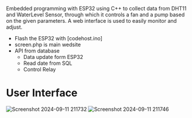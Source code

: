 Embedded programming with ESP32 using C++ to collect data from DHT11 and WaterLevel Sensor, through which it controls a fan and a pump based on the given parameters. A web interface is used to easily monitor and adjust.
- Flash the ESP32 with [codehost.ino]
- screen.php is main wedsite
- API from database
  + Data update form ESP32
  + Read date from SQL
  + Control Relay
  
# User Interface
![Screenshot 2024-09-11 211732](https://github.com/user-attachments/assets/057439e0-8a70-4643-ac14-0e2c484c0dbd)
![Screenshot 2024-09-11 211746](https://github.com/user-attachments/assets/5ff56f26-3fa6-4df4-9c3f-aa03c1a857ae)
